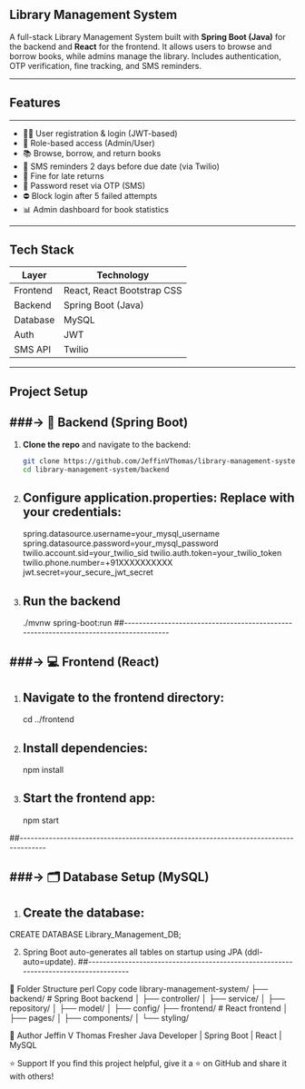    Library Management System
--------------------------------

A full-stack Library Management System built with **Spring Boot (Java)** for the backend and **React** for the frontend. 
It allows users to browse and borrow books, while admins manage the library. Includes authentication, OTP verification, fine tracking, and SMS reminders.

---

## Features
------------

- 🧑‍💼 User registration & login (JWT-based)
- 🔐 Role-based access (Admin/User)
- 📚 Browse, borrow, and return books
- 📅 SMS reminders 2 days before due date (via Twilio)
- 💸 Fine for late returns
- 🔁 Password reset via OTP (SMS)
- ⛔ Block login after 5 failed attempts
- 📊 Admin dashboard for book statistics

---

##  Tech Stack

| Layer     | Technology                 |
|-----------|----------------------------|
| Frontend  | React, React Bootstrap CSS |
| Backend   | Spring Boot (Java)         |
| Database  | MySQL                      |
| Auth      | JWT                        |
| SMS API   | Twilio                     |

---

##   Project Setup

###-> 🔧 Backend (Spring Boot)
------------------------------
1. **Clone the repo** and navigate to the backend:
   ```bash
   git clone https://github.com/JeffinVThomas/library-management-system.git
   cd library-management-system/backend
   
2. Configure application.properties:
   Replace with your credentials:
   ------------------------------
    spring.datasource.username=your_mysql_username
    spring.datasource.password=your_mysql_password
    twilio.account.sid=your_twilio_sid
    twilio.auth.token=your_twilio_token
    twilio.phone.number=+91XXXXXXXXXX
    jwt.secret=your_secure_jwt_secret


3. Run the backend
   -----------------
    ./mvnw spring-boot:run
##--------------------------------------------------------------------------------------

###-> 💻 Frontend (React)
--------------------------

1. Navigate to the frontend directory:
   ------------------------------------
    cd ../frontend

2. Install dependencies:
   ----------------------
    npm install

3. Start the frontend app:
   -----------------------
    npm start

##-------------------------------------------------------------------------------------

###-> 🗂️ Database Setup (MySQL)
--------------------------------
1. Create the database:
   --------------------
   
  CREATE DATABASE Library_Management_DB;

2. Spring Boot auto-generates all tables on startup using JPA (ddl-auto=update).
##-------------------------------------------------------------------------------------

📁 Folder Structure
perl
Copy code
library-management-system/
├── backend/         # Spring Boot backend
│   ├── controller/
│   ├── service/
│   ├── repository/
│   ├── model/
│   ├── config/
├── frontend/        # React frontend
│   ├── pages/
│   ├── components/
│   └── styling/


👤 Author
Jeffin V Thomas
Fresher Java Developer | Spring Boot | React | MySQL

⭐️ Support
If you find this project helpful, give it a ⭐ on GitHub and share it with others!
